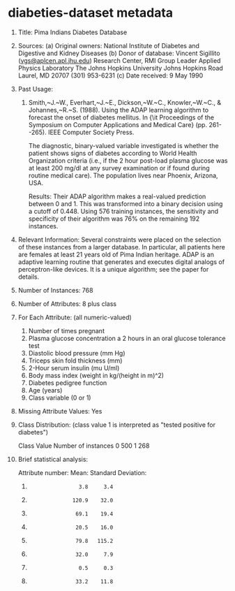 # diabeties-dataset metadata

1. Title: Pima Indians Diabetes Database

2. Sources:
   (a) Original owners: National Institute of Diabetes and Digestive and
                        Kidney Diseases
   (b) Donor of database: Vincent Sigillito (vgs@aplcen.apl.jhu.edu)
                          Research Center, RMI Group Leader
                          Applied Physics Laboratory
                          The Johns Hopkins University
                          Johns Hopkins Road
                          Laurel, MD 20707
                          (301) 953-6231
   (c) Date received: 9 May 1990

3. Past Usage:
    1. Smith,~J.~W., Everhart,~J.~E., Dickson,~W.~C., Knowler,~W.~C., \&
       Johannes,~R.~S. (1988). Using the ADAP learning algorithm to forecast
       the onset of diabetes mellitus.  In {\it Proceedings of the Symposium
       on Computer Applications and Medical Care} (pp. 261--265).  IEEE
       Computer Society Press.

       The diagnostic, binary-valued variable investigated is whether the
       patient shows signs of diabetes according to World Health Organization
       criteria (i.e., if the 2 hour post-load plasma glucose was at least 
       200 mg/dl at any survey  examination or if found during routine medical
       care).   The population lives near Phoenix, Arizona, USA.

       Results: Their ADAP algorithm makes a real-valued prediction between
       0 and 1.  This was transformed into a binary decision using a cutoff of 
       0.448.  Using 576 training instances, the sensitivity and specificity
       of their algorithm was 76% on the remaining 192 instances.

4. Relevant Information:
      Several constraints were placed on the selection of these instances from
      a larger database.  In particular, all patients here are females at
      least 21 years old of Pima Indian heritage.  ADAP is an adaptive learning
      routine that generates and executes digital analogs of perceptron-like
      devices.  It is a unique algorithm; see the paper for details.

5. Number of Instances: 768

6. Number of Attributes: 8 plus class 

7. For Each Attribute: (all numeric-valued)
   1. Number of times pregnant
   2. Plasma glucose concentration a 2 hours in an oral glucose tolerance test
   3. Diastolic blood pressure (mm Hg)
   4. Triceps skin fold thickness (mm)
   5. 2-Hour serum insulin (mu U/ml)
   6. Body mass index (weight in kg/(height in m)^2)
   7. Diabetes pedigree function
   8. Age (years)
   9. Class variable (0 or 1)

8. Missing Attribute Values: Yes

9. Class Distribution: (class value 1 is interpreted as "tested positive for
   diabetes")

   Class Value  Number of instances
   0            500
   1            268

10. Brief statistical analysis:

    Attribute number:    Mean:   Standard Deviation:
    1.                     3.8     3.4
    2.                   120.9    32.0
    3.                    69.1    19.4
    4.                    20.5    16.0
    5.                    79.8   115.2
    6.                    32.0     7.9
    7.                     0.5     0.3
    8.                    33.2    11.8

